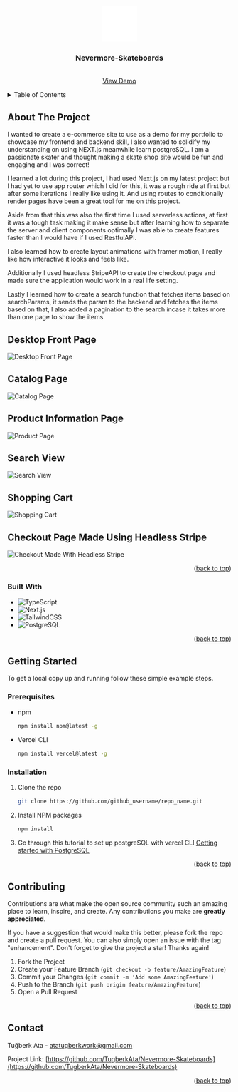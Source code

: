 <a name="readme-top"></a>

<!-- PROJECT LOGO -->
<br />
<div align="center">
  <a href="https://github.com/TugberkAta/Nevermore-Skateboards">
    <img src="public/ravenWhite.svg" alt="Logo" width="80" height="80">
  </a>

<h3 align="center">Nevermore-Skateboards</h3>

  <p align="center">
    <br />
    <a href="https://nevermore-skateboards.vercel.app/?pageCount=1">View Demo</a>
  </p>
</div>

<!-- TABLE OF CONTENTS -->
<details>
  <summary>Table of Contents</summary>
  <ol>
    <li>
      <a href="#about-the-project">About The Project</a>
      <ul>
        <li><a href="#built-with">Built With</a></li>
      </ul>
    </li>
    <li>
      <a href="#getting-started">Getting Started</a>
      <ul>
        <li><a href="#prerequisites">Prerequisites</a></li>
        <li><a href="#installation">Installation</a></li>
      </ul>
    </li>
    <li><a href="#contributing">Contributing</a></li>
    <li><a href="#contact">Contact</a></li>
  </ol>
</details>

<!-- ABOUT THE PROJECT -->

## About The Project

I wanted to create a e-commerce site to use as a demo for my portfolio to showcase my frontend and backend skill, I also wanted to solidify my understanding on using NEXT.js meanwhile learn postgreSQL. I am a passionate skater and thought making a skate shop site would be fun and engaging and I was correct!

I learned a lot during this project, I had used Next.js on my latest project but I had yet to use app router which I did for this, it was a rough ride at first but after some iterations I really like using it. And using routes to conditionally render pages have been a great tool for me on this project.

Aside from that this was also the first time I used serverless actions, at first it was a tough task making it make sense but after learning how to separate the server and client components optimally I was able to create features faster than I would have if I used RestfulAPI.

I also learned how to create layout animations with framer motion, I really like how interactive it looks and feels like.

Additionally I used headless StripeAPI to create the checkout page and made sure the application would work in a real life setting.

Lastly I learned how to create a search function that fetches items based on searchParams, it sends the param to the backend and fetches the items based on that, I also added a pagination to the search incase it takes more than one page to show the items.

<h2>Desktop Front Page</h2>
<img src="https://i.imgur.com/jOWTs9N.jpeg" alt="Desktop Front Page">

<h2>Catalog Page</h2>
<img src="https://i.imgur.com/BoM54QU.png" alt="Catalog Page">

<h2>Product Information Page</h2>
<img src="https://i.imgur.com/44PeaIH.png" alt="Product Page">

<h2>Search View</h2>
<img src="https://i.imgur.com/9ir5KUd.png" alt="Search View">

<h2>Shopping Cart</h2>
<img src="https://i.imgur.com/hAbN850.png" alt="Shopping Cart">

<h2>Checkout Page Made Using Headless Stripe</h2>
<img src="https://i.imgur.com/4SPACwg.png" alt="Checkout Made With Headless Stripe">

<p align="right">(<a href="#readme-top">back to top</a>)</p>

### Built With

- ![TypeScript](https://img.shields.io/badge/typescript-%23007ACC.svg?style=for-the-badge&logo=typescript&logoColor=white)
- ![Next.js](https://img.shields.io/badge/next.js-white.svg?style=for-the-badge&logo=next.js&logoColor=black)
- ![TailwindCSS](https://img.shields.io/badge/tailwindcss-%2338B2AC.svg?style=for-the-badge&logo=tailwind-css&logoColor=white)
- ![PostgreSQL](https://img.shields.io/badge/postgresql-4169e1?style=for-the-badge&logo=postgresql&logoColor=white)

<p align="right">(<a href="#readme-top">back to top</a>)</p>

<!-- GETTING STARTED -->

## Getting Started

To get a local copy up and running follow these simple example steps.

### Prerequisites

- npm
  ```sh
  npm install npm@latest -g
  ```
- Vercel CLI
  ```sh
  npm install vercel@latest -g
  ```

### Installation

1. Clone the repo
   ```sh
   git clone https://github.com/github_username/repo_name.git
   ```
2. Install NPM packages
   ```sh
   npm install
   ```
3. Go through this tutorial to set up postgreSQL with vercel CLI [Getting started with PostgreSQL](https://vercel.com/docs/storage/vercel-postgres/quickstart)

<p align="right">(<a href="#readme-top">back to top</a>)</p>

<!-- CONTRIBUTING -->

## Contributing

Contributions are what make the open source community such an amazing place to learn, inspire, and create. Any contributions you make are **greatly appreciated**.

If you have a suggestion that would make this better, please fork the repo and create a pull request. You can also simply open an issue with the tag "enhancement".
Don't forget to give the project a star! Thanks again!

1. Fork the Project
2. Create your Feature Branch (`git checkout -b feature/AmazingFeature`)
3. Commit your Changes (`git commit -m 'Add some AmazingFeature'`)
4. Push to the Branch (`git push origin feature/AmazingFeature`)
5. Open a Pull Request

<p align="right">(<a href="#readme-top">back to top</a>)</p>

<!-- CONTACT -->

## Contact

Tuğberk Ata - atatugberkwork@gmail.com

Project Link: [https://github.com/TugberkAta/Nevermore-Skateboards](https://github.com/TugberkAta/Nevermore-Skateboards)

<p align="right">(<a href="#readme-top">back to top</a>)</p>
